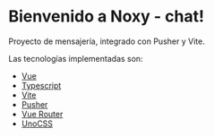 # Bienvenido a Noxy - chat!

Proyecto de mensajería, integrado con Pusher y Vite.

Las tecnologías implementadas son:


- [Vue](https://vuejs)
- [Typescript](https://www.typescriptlang.org/)
- [Vite](https://vuejs.org/)
- [Pusher](https://pusher.com/)
- [Vue Router](https://router.vuejs.org/)
- [UnoCSS](https://unocss.dev/)